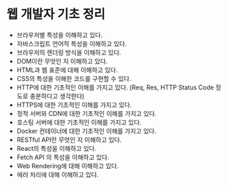 # 웹 개발자 기초 정리

- 브라우저별 특성을 이해하고 있다.
- 자바스크립트 언어적 특성을 이해하고 있다.
- 브라우저의 렌더링 방식을 이해하고 있다.
- DOM이란 무엇인 지 이해하고 있다.
- HTML과 웹 표준에 대해 이해하고 있다.
- CSS의 특성을 이해한 코드를 구현할 수 있다.
- HTTP에 대한 기초적인 이해를 가지고 있다. (Req, Res, HTTP Status Code 정도로 충분하다고 생각한다)
- HTTPS에 대한 기초적인 이해를 가지고 있다.
- 정적 서버와 CDN에 대한 기초적인 이해를 가지고 있다.
- 호스팅 서버에 대한 기초적인 이해를 가지고 있다.
- Docker 컨테이너에 대한 기초적인 이해를 가지고 있다.
- RESTful API란 무엇인 지 이해하고 있다.
- React의 특성을 이해하고 있다.
- Fetch API 의 특성을 이해하고 있다.
- Web Rendering에 대해 이해하고 있다.
- 에러 처리에 대해 이해하고 있다.